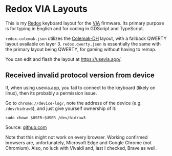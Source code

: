 # Redox VIA Layouts

This is my [Redox](https://github.com/mattdibi/redox-keyboard) keyboard layout for the [VIA](https://github.com/the-via) firmware. Its primary purpose is for typing in English and for coding in GDScript and TypeScript.

`redox.colemak.json` utilizes the [Colemak-DH](https://colemakmods.github.io/mod-dh/) layout, with a fallback QWERTY layout available on layer 3. `redox.qwerty.json` is essentially the same with the primary layout being QWERTY, for gaming without having to remap.

You can edit and flash the layout at <https://usevia.app/>.

## Received invalid protocol version from device

If, when using usevia.app, you fail to connect to the keyboard (likely on linux), then its probably a permission issue.

Go to `chrome://device-log/`, note the address of the device (e.g. `/dev/hidraw3`), and just give yourself ownership of it:

```
sudo chown $USER:$USER /dev/hidraw3
```

Source: [github.com](https://github.com/the-via/app/issues/91#issuecomment-1505095474)

Note that this might not work on every browser. Working confirmed browsers are, unfortunately, Microsoft Edge and Google Chrome (not Chromium). Also, no luck with Vivaldi and, last I checked, Brave as well.
